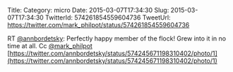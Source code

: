 Title: 
Category: micro
Date: 2015-03-07T17:34:30
Slug: 2015-03-07T17:34:30
TwitterId: 574261854559604736
TweetUrl: https://twitter.com/mark_philpot/status/574261854559604736

RT [@annbordetsky](https://twitter.com/annbordetsky): Perfectly happy member of the flock! Grew into it in no time at all. Cc [@mark_philpot](https://twitter.com/mark_philpot) [https://twitter.com/annbordetsky/status/574245671198310402/photo/1](https://twitter.com/annbordetsky/status/574245671198310402/photo/1)